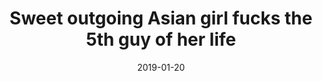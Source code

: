 ---
title: Sweet outgoing Asian girl fucks the 5th guy of her life
display: home
layout: Page
image: https://picsum.photos/1920/1080/?random&date=2017-01-22
src: https://video.567cc.cc/ccdd93198465f4ccd8b6faa8559d331f.mp4
date: 2019-01-20
tags: 
  - about
  - test
---